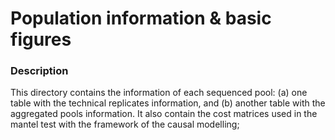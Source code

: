 # Population information & basic figures

### Description
This directory contains the information of each sequenced pool: (a) one table with the technical replicates information, and (b) another table with the aggregated pools information.
It also contain the cost matrices used in the mantel test with the framework of the causal modelling;
